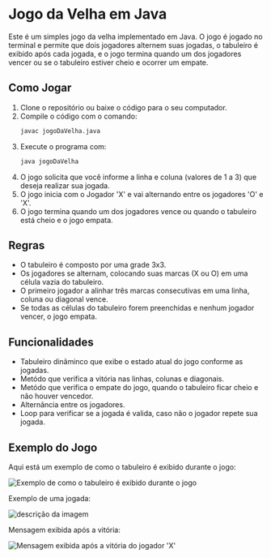 # Jogo da Velha em Java

Este é um simples jogo da velha implementado em Java. O jogo é jogado no terminal e permite que dois jogadores alternem suas jogadas, o tabuleiro é exibido após cada jogada, e o jogo termina quando um dos jogadores vencer ou se o tabuleiro estiver cheio e ocorrer um empate.

## Como Jogar

1. Clone o repositório ou baixe o código para o seu computador.
2. Compile o código com o comando:
   ```bash
   javac jogoDaVelha.java
3. Execute o programa com:
   ```bash
   java jogoDaVelha
4. O jogo solicita que você informe a linha e coluna (valores de 1 a 3) que deseja realizar sua jogada.
5. O jogo inicia com o Jogador 'X' e vai alternando entre os jogadores 'O' e 'X'.
6. O jogo termina quando um dos jogadores vence ou quando o tabuleiro está cheio e o jogo empata.

## Regras
* O tabuleiro é composto por uma grade 3x3.
* Os jogadores se alternam, colocando suas marcas (X ou O) em uma célula vazia do tabuleiro.
* O primeiro jogador a alinhar três marcas consecutivas em uma linha, coluna ou diagonal vence.
* Se todas as células do tabuleiro forem preenchidas e nenhum jogador vencer, o jogo empata.

## Funcionalidades
* Tabuleiro dinãminco que exibe o estado atual do jogo conforme as jogadas.
* Metódo que verifica a vitória nas linhas, colunas e diagonais.
* Metódo que verifica o empate do jogo, quando o tabuleiro ficar cheio e não houver vencedor.
* Alternância entre os jogadores.
* Loop para verificar se a jogada é valida, caso não o jogador repete sua jogada.

## Exemplo do Jogo
Aqui está um exemplo de como o tabuleiro é exibido durante o jogo:

![Exemplo de como o tabuleiro é exibido durante o jogo](https://github.com/user-attachments/assets/ea482526-c3ca-414a-81c2-0c07dfa4fe4b)


Exemplo de uma jogada:

![descrição da imagem](https://github.com/user-attachments/assets/00e80337-669f-4611-bf7a-c7ba3c38cb9b
)


Mensagem exibida após a vitória:

![Mensagem exibida após a vitória do jogador 'X'](https://github.com/user-attachments/assets/a7000bc2-2ff5-473c-b705-3010103132c0
)
